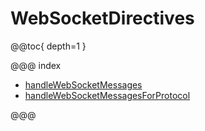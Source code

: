 <a id="websocketdirectives"></a>
# WebSocketDirectives

@@toc{ depth=1 }

@@@ index

* [handleWebSocketMessages](handleWebSocketMessages.md)
* [handleWebSocketMessagesForProtocol](handleWebSocketMessagesForProtocol.md)

@@@